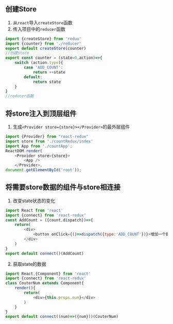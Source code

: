 ## 创建Store
1. 从`react`导入`createStore`函数
2. 传入项目中的`reducer`函数
```javascript
import {createStore} from 'redux'
import {counter} from './reducer' 
export default createStore(counter) 
//创建store
export const counter = (state=0,action)=>{
    switch (action.type){
        case 'ADD_COUNT':
            return ++state
        default:
            return state
    }
}
//reducer函数

```
## 将store注入到顶层组件
1. 生成`<Provider store={store}></Provider>`的最外层组件
```javascript
import {Provider} from "react-redux"
import store from './countRedux/index'
import App from './countApp';
ReactDOM.render(
    <Provider store={store}>
        <App />
    </Provider>, 
document.getElementById('root'));

```

## 将需要store数据的组件与store相连接
1. 改变state状态的变化
```javascript
import React from 'react'
import {connect} from 'react-redux'
const AddCount = ({count,dispatch})=>{
    return(
        <div>
            <button onClick={()=>dispatch({type:'ADD_COUNT'})}>增加一个数</button>
        </div>
    )
}
export default connect()(AddCount)
```
2. 获取state的数据
```javascript
import React,{Component} from 'react'
import {connect} from 'react-redux'
class CouterNum extends Component{
    render(){
        return(
            <div>{this.props.num}</div>
        )
    }
}
export default connect((num)=>({num}))(CouterNum)
```
